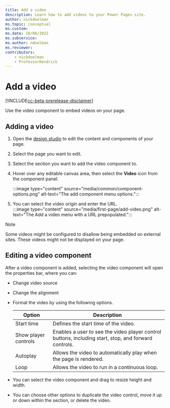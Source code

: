 ```yaml
---
title: Add a video
description: Learn how to add videos to your Power Pages site.
author: nickdoelman
ms.topic: conceptual
ms.custom: 
ms.date: 10/08/2022
ms.subservice:
ms.author: ndoelman 
ms.reviewer: 
contributors:
    - nickdoelman
    - ProfessorKendrick
---
```


# Add a video

[!INCLUDE[cc-beta-prerelease-disclaimer](../includes/cc-beta-prerelease-disclaimer.md)]

Use the video component to embed videos on your page.

## Adding a video

1. Open the [design studio](use-design-studio.md) to edit the content and components of your page.

1. Select the page you want to edit.

1. Select the section you want to add the video component to.

1. Hover over any editable canvas area, then select the **Video** icon from the component panel.

    :::image type="content" source="media/common/component-options.png" alt-text="The add component menu options.":::

1. You can select the video origin and enter the URL.  
    :::image type="content" source="media/first-page/add-video.png" alt-text="The Add a video menu with a URL prepopulated.":::

> [!NOTE]
> Some videos might be configured to disallow being embedded on external sites. These videos might not be displayed on your page.

## Editing a video component

After a video component is added, selecting the video component will open the properties bar, where you can:

- Change video source

- Change the alignment  

- Format the video by using the following options.

    | Option | Description |
    | ----------- | ----------- |
    | Start time | Defines the start time of the video. |
    | Show player controls | Enables a user to see the video player control buttons, including start, stop, and forward controls. |
    | Autoplay | Allows the video to automatically play when the page is rendered. |
    | Loop | Allows the video to run in a continuous loop. |

- You can select the video component and drag to resize height and width.

- You can choose other options to duplicate the video control, move it up or down within the section, or delete the video.

